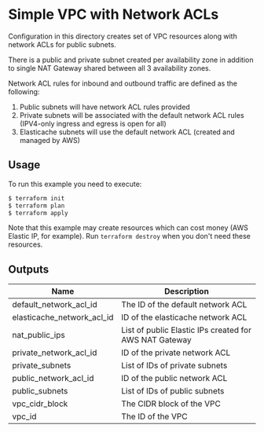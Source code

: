 # Simple VPC with Network ACLs

Configuration in this directory creates set of VPC resources along with network ACLs for public subnets.

There is a public and private subnet created per availability zone in addition to single NAT Gateway shared between all 3 availability zones.

Network ACL rules for inbound and outbound traffic are defined as the following:
1. Public subnets will have network ACL rules provided
1. Private subnets will be associated with the default network ACL rules (IPV4-only ingress and egress is open for all)
1. Elasticache subnets will use the default network ACL (created and managed by AWS)

## Usage

To run this example you need to execute:

```bash
$ terraform init
$ terraform plan
$ terraform apply
```

Note that this example may create resources which can cost money (AWS Elastic IP, for example). Run `terraform destroy` when you don't need these resources.

<!-- BEGINNING OF PRE-COMMIT-TERRAFORM DOCS HOOK -->
## Outputs

| Name | Description |
|------|-------------|
| default\_network\_acl\_id | The ID of the default network ACL |
| elasticache\_network\_acl\_id | ID of the elasticache network ACL |
| nat\_public\_ips | List of public Elastic IPs created for AWS NAT Gateway |
| private\_network\_acl\_id | ID of the private network ACL |
| private\_subnets | List of IDs of private subnets |
| public\_network\_acl\_id | ID of the public network ACL |
| public\_subnets | List of IDs of public subnets |
| vpc\_cidr\_block | The CIDR block of the VPC |
| vpc\_id | The ID of the VPC |

<!-- END OF PRE-COMMIT-TERRAFORM DOCS HOOK -->
